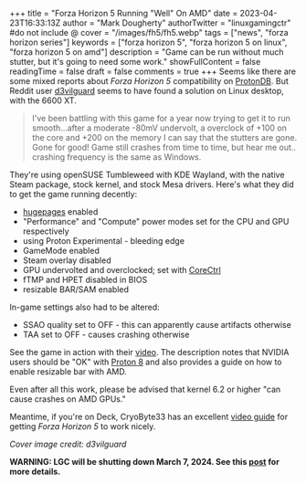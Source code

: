 +++
title = "Forza Horizon 5 Running \"Well\" On AMD"
date = 2023-04-23T16:33:13Z
author = "Mark Dougherty"
authorTwitter = "linuxgamingctr" #do not include @
cover = "/images/fh5/fh5.webp"
tags = ["news", "forza horizon series"]
keywords = ["forza horizon 5", "forza horizon 5 on linux", "forza horizon 5 on amd"]
description = "Game can be run without much stutter, but it's going to need some work."
showFullContent = false
readingTime = false
draft = false
comments = true
+++
Seems like there are some mixed reports about *Forza Horizon 5* compatibility on [ProtonDB](https://www.protondb.com/app/1551360). But Reddit user [d3vilguard](https://www.reddit.com/r/linux_gaming/comments/12w1vdi/finally_got_forza_horizon_5_running_well_amd/) seems to have found a solution on Linux desktop, with the 6600 XT.
> I've been battling with this game for a year now trying to get it to run smooth...after a moderate -80mV undervolt, a overclock of +100 on the core and +200 on the memory I can say that the stutters are gone. Gone for good! Game still crashes from time to time, but hear me out.. crashing frequency is the same as Windows.

They're using openSUSE Tumbleweed with KDE Wayland, with the native Steam package, stock kernel, and stock Mesa drivers. Here's what they did to get the game running decently:
- [hugepages](https://www.reddit.com/r/linux_gaming/comments/uhfjyt/underrated_advice_for_improving_gaming/) enabled
- "Performance" and "Compute" power modes set for the CPU and GPU respectively
- using Proton Experimental - bleeding edge
- GameMode enabled
- Steam overlay disabled
- GPU undervolted and overclocked; set with [CoreCtrl](https://linuxgamingcentral.com/posts/increase-power-on-amd-gpus/)
- fTMP and HPET disabled in BIOS
- resizable BAR/SAM enabled

In-game settings also had to be altered:
- SSAO quality set to OFF - this can apparently cause artifacts otherwise
- TAA set to OFF - causes crashing otherwise

See the game in action with their [video](https://www.youtube.com/watch?v=KHQvf46Tudo). The description notes that NVIDIA users should be "OK" with [Proton 8](https://linuxgamingcentral.com/posts/proton-8.0-1/) and also provides a guide on how to enable resizable bar with AMD.

Even after all this work, please be advised that kernel 6.2 or higher "can cause crashes on AMD GPUs."

Meantime, if you're on Deck, CryoByte33 has an excellent [video guide](https://www.youtube.com/watch?v=pceOIAGYdbM) for getting *Forza Horizon 5* to work nicely.

*Cover image credit: d3vilguard*

**WARNING: LGC will be shutting down March 7, 2024. See this [post](https://linuxgamingcentral.com/posts/the-end-of-lgc/) for more details.**
